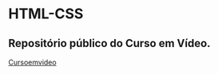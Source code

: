 # HTML-CSS
## Repositório público do Curso em Vídeo.

[Cursoemvideo](https://i.ytimg.com/vi/P8LxrpNQrTU/maxresdefault.jpg)

